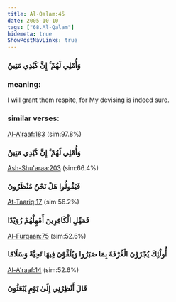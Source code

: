 ```yaml
---
title: Al-Qalam:45
date: 2005-10-10
tags: ["68.Al-Qalam"]
hidemeta: true 
ShowPostNavLinks: true 
---
```

### وَأُمْلِي لَهُمْ ۚ إِنَّ كَيْدِي مَتِينٌ
### meaning: 
I will grant them respite, for My devising is indeed sure.
### similar verses: 

[Al-A'raaf:183](/7/183) (sim:97.8%)

### وَأُمْلِي لَهُمْ ۚ إِنَّ كَيْدِي مَتِينٌ

[Ash-Shu'araa:203](/26/203) (sim:66.4%)

### فَيَقُولُوا هَلْ نَحْنُ مُنْظَرُونَ

[At-Taariq:17](/86/17) (sim:56.2%)

### فَمَهِّلِ الْكَافِرِينَ أَمْهِلْهُمْ رُوَيْدًا

[Al-Furqaan:75](/25/75) (sim:52.6%)

### أُولَٰئِكَ يُجْزَوْنَ الْغُرْفَةَ بِمَا صَبَرُوا وَيُلَقَّوْنَ فِيهَا تَحِيَّةً وَسَلَامًا

[Al-A'raaf:14](/7/14) (sim:52.6%)

### قَالَ أَنْظِرْنِي إِلَىٰ يَوْمِ يُبْعَثُونَ
